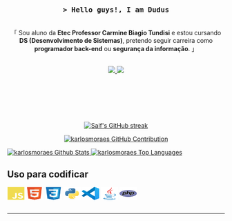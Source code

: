 <h3 align="center">
        <samp>&gt; Hello guys!, I am
                <b><a>Dudus</a></b>
        </samp>
</h3>

<p align="center">  
    <br>
    「 Sou aluno da <b>Etec Professor Carmine Biagio Tundisi</b> e estou cursando <b>DS (Desenvolvimento de Sistemas)</b>, pretendo seguir carreira como <b>programador back-end</b>  ou <b>segurança da informação</b>. 」
    <br>
    <br>
</p>

<p align="center">
 <a href="https://www.linkedin.com/in/karlos-eduardo-marques-araujo-de-moraes-2b531b293/" target="_blank">
  <img src="https://img.shields.io/badge/LinkedIn-0077B5?style=for-the-badge&logo=linkedin&logoColor=white"/>
 </a>
 <a href="https://www.instagram.com/_kadu.marques/" target="_blank">
  <img src="https://img.shields.io/badge/Instagram-fe4164?style=for-the-badge&logo=instagram&logoColor=white"/>
 </a> 
</p>
<br />

</p>

<br/>
<br/>
<br/>

<p align="center">
  <a href="https://github.com/karlosmoraes">
    <img src="https://github-readme-streak-stats.herokuapp.com/?user=karlosmoraes&theme=radical&border=7F3FBF&background=0D1117" alt="Saif's GitHub streak"/>
  </a>
</p>

<p align="center">
  <a href="https://github.com/karlosmoraes">
    <img src="https://github-profile-summary-cards.vercel.app/api/cards/profile-details?username=karlosmoraes&theme=radical" alt="karlosmoraes GitHub Contribution"/>
  </a>
</p>

<a> 
    <a href="https://github.com/karlosmoraes"><img alt="karlosmoraes Github Stats" src="https://denvercoder1-github-readme-stats.vercel.app/api?username=karlosmoraes&show_icons=true&count_private=true&theme=react&border_color=7F3FBF&bg_color=0D1117&title_color=F85D7F&icon_color=F8D866" height="192px" width="49.5%"/>
    </a>
  <a href="https://github.com/karlosmoraes"><img alt="karlosmoraes Top Languages" src="https://denvercoder1-github-readme-stats.vercel.app/api/top-langs/?username=karlosmoraes&langs_count=8&layout=compact&theme=react&border_color=7F3FBF&bg_color=0D1117&title_color=F85D7F&icon_color=F8D866" height="192px" width="49.5%"/>
  </a>
  <br/>
</a>


## Uso para codificar
<b>
<img align="center" alt="Dudus-Js" height="30" width="40" src="https://raw.githubusercontent.com/devicons/devicon/master/icons/javascript/javascript-plain.svg">
  <img align="center" alt="Dudus-HTML" height="30" width="40" src="https://raw.githubusercontent.com/devicons/devicon/master/icons/html5/html5-original.svg">
  <img align="center" alt="Dudus-CSS" height="30" width="40" src="https://raw.githubusercontent.com/devicons/devicon/master/icons/css3/css3-original.svg">
  <img align="center" alt="Dudus-Python" height="30" width="40" src="https://raw.githubusercontent.com/devicons/devicon/master/icons/python/python-original.svg">
  <img align="center" alt="Dudus-VSCode" height="30" width="40" src="https://raw.githubusercontent.com/devicons/devicon/master/icons/vscode/vscode-original.svg">
  <img align="center" alt="Dudus-Java" height="30" width="40" src="https://raw.githubusercontent.com/devicons/devicon/master/icons/java/java-original.svg">
  <img align="center" alt="Dudus-PHP" height="30" width="40" src="https://raw.githubusercontent.com/devicons/devicon/master/icons/php/php-original.svg">
  

<br/>

<br/>
<hr/>
<br/>




